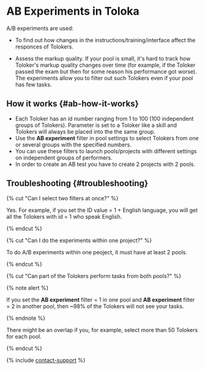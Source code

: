 # AB Experiments in Toloka

A\/B experiments are used:

* To find out how changes in the instructions\/training/interface affect the responces of Tolokers.

* Assess the markup quality. If your pool is small, it's hard to track how Toloker's markup quality changes over time (for example, if the Toloker passed the exam but then for some reason his performance got worse). The experiments allow you to filter out such Tolokers even if your pool has few tasks.

## How it works {#ab-how-it-works}

* Each Toloker has an id number ranging from 1 to 100 (100 independent groups of Tolokers). Parameter is set to a Toloker like a skill and Tolokers will always be placed into the the same group.
* Use the **AB experiment** filter in pool settings to select Tolokers from one or several groups with the specified numbers.
* You can use these filters to launch pools\/projects with different settings on independent groups of performers.
* In order to create an AB test you have to create 2 projects with 2 pools.

## Troubleshooting {#troubleshooting}

{% cut "Can I select two filters at once?" %}

Yes. For example, if you set the ID value = 1 \+ English language, you will get all the Tolokers with id = 1 who speak English.

{% endcut %}

{% cut "Can I do the experiments within one project?" %}

To do A\/B experiments within one peoject, it must have at least 2 pools.

{% endcut %}

{% cut "Can part of the Tolokers perform tasks from both pools?" %}

{% note alert %}

If you set the **AB experiment** filter = 1 in one pool and **AB experiment** filter = 2 in another pool, then \~98% of the Tolokers will not see your tasks.

{% endnote %}

There might be an overlap if you, for example, select more than 50 Tolokers for each pool. 

{% endcut %}

{% include [contact-support](../_includes/contact-support.md) %}
